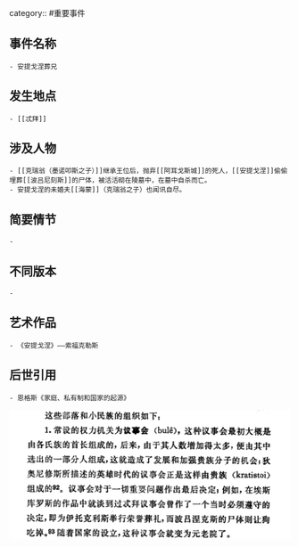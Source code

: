 category:: #重要事件
## 事件名称
	- 安提戈涅葬兄
## 发生地点
	- [[忒拜]]
## 涉及人物
	- [[克瑞翁（墨诺叩斯之子）]]继承王位后，抛弃[[阿耳戈斯城]]的死人，[[安提戈涅]]偷偷埋葬[[波吕尼刻斯]]的尸体，被活活砌在陵墓中，在墓中自杀而亡。
	- 安提戈涅的未婚夫[[海蒙]]（克瑞翁之子）也闻讯自尽。
## 简要情节
	-
## 不同版本
	-
## 艺术作品
	- 《安提戈涅》——索福克勒斯
## 后世引用
	- 恩格斯《家庭、私有制和国家的起源》
 ![](../assets/恩格斯-《家庭、私有制和国家的起源》P102.png)

